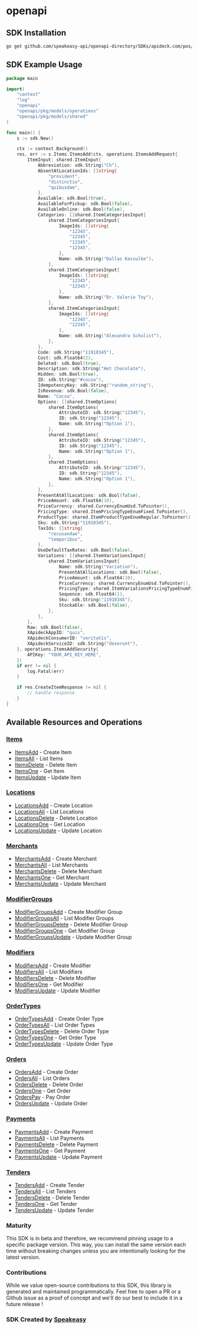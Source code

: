 # openapi

<!-- Start SDK Installation -->
## SDK Installation

```bash
go get github.com/speakeasy-api/openapi-directory/SDKs/apideck.com/pos/9.3.1/go
```
<!-- End SDK Installation -->

## SDK Example Usage
<!-- Start SDK Example Usage -->
```go
package main

import(
	"context"
	"log"
	"openapi"
	"openapi/pkg/models/operations"
	"openapi/pkg/models/shared"
)

func main() {
    s := sdk.New()

    ctx := context.Background()
    res, err := s.Items.ItemsAdd(ctx, operations.ItemsAddRequest{
        ItemInput: shared.ItemInput{
            Abbreviation: sdk.String("Ch"),
            AbsentAtLocationIds: []string{
                "provident",
                "distinctio",
                "quibusdam",
            },
            Available: sdk.Bool(true),
            AvailableForPickup: sdk.Bool(false),
            AvailableOnline: sdk.Bool(false),
            Categories: []shared.ItemCategoriesInput{
                shared.ItemCategoriesInput{
                    ImageIds: []string{
                        "12345",
                        "12345",
                        "12345",
                        "12345",
                    },
                    Name: sdk.String("Dallas Kassulke"),
                },
                shared.ItemCategoriesInput{
                    ImageIds: []string{
                        "12345",
                        "12345",
                    },
                    Name: sdk.String("Dr. Valerie Toy"),
                },
                shared.ItemCategoriesInput{
                    ImageIds: []string{
                        "12345",
                        "12345",
                    },
                    Name: sdk.String("Alexandra Schulist"),
                },
            },
            Code: sdk.String("11910345"),
            Cost: sdk.Float64(2),
            Deleted: sdk.Bool(true),
            Description: sdk.String("Hot Chocolate"),
            Hidden: sdk.Bool(true),
            ID: sdk.String("#cocoa"),
            IdempotencyKey: sdk.String("random_string"),
            IsRevenue: sdk.Bool(false),
            Name: "Cocoa",
            Options: []shared.ItemOptions{
                shared.ItemOptions{
                    AttributeID: sdk.String("12345"),
                    ID: sdk.String("12345"),
                    Name: sdk.String("Option 1"),
                },
                shared.ItemOptions{
                    AttributeID: sdk.String("12345"),
                    ID: sdk.String("12345"),
                    Name: sdk.String("Option 1"),
                },
                shared.ItemOptions{
                    AttributeID: sdk.String("12345"),
                    ID: sdk.String("12345"),
                    Name: sdk.String("Option 1"),
                },
            },
            PresentAtAllLocations: sdk.Bool(false),
            PriceAmount: sdk.Float64(10),
            PriceCurrency: shared.CurrencyEnumUsd.ToPointer(),
            PricingType: shared.ItemPricingTypeEnumFixed.ToPointer(),
            ProductType: shared.ItemProductTypeEnumRegular.ToPointer(),
            Sku: sdk.String("11910345"),
            TaxIds: []string{
                "recusandae",
                "temporibus",
            },
            UseDefaultTaxRates: sdk.Bool(false),
            Variations: []shared.ItemVariationsInput{
                shared.ItemVariationsInput{
                    Name: sdk.String("Variation"),
                    PresentAtAllLocations: sdk.Bool(false),
                    PriceAmount: sdk.Float64(10),
                    PriceCurrency: shared.CurrencyEnumUsd.ToPointer(),
                    PricingType: shared.ItemVariationsPricingTypeEnumFixed.ToPointer(),
                    Sequence: sdk.Float64(1),
                    Sku: sdk.String("11910345"),
                    Stockable: sdk.Bool(false),
                },
            },
        },
        Raw: sdk.Bool(false),
        XApideckAppID: "quis",
        XApideckConsumerID: "veritatis",
        XApideckServiceID: sdk.String("deserunt"),
    }, operations.ItemsAddSecurity{
        APIKey: "YOUR_API_KEY_HERE",
    })
    if err != nil {
        log.Fatal(err)
    }

    if res.CreateItemResponse != nil {
        // handle response
    }
}
```
<!-- End SDK Example Usage -->

<!-- Start SDK Available Operations -->
## Available Resources and Operations


### [Items](docs/items/README.md)

* [ItemsAdd](docs/items/README.md#itemsadd) - Create Item
* [ItemsAll](docs/items/README.md#itemsall) - List Items
* [ItemsDelete](docs/items/README.md#itemsdelete) - Delete Item
* [ItemsOne](docs/items/README.md#itemsone) - Get Item
* [ItemsUpdate](docs/items/README.md#itemsupdate) - Update Item

### [Locations](docs/locations/README.md)

* [LocationsAdd](docs/locations/README.md#locationsadd) - Create Location
* [LocationsAll](docs/locations/README.md#locationsall) - List Locations
* [LocationsDelete](docs/locations/README.md#locationsdelete) - Delete Location
* [LocationsOne](docs/locations/README.md#locationsone) - Get Location
* [LocationsUpdate](docs/locations/README.md#locationsupdate) - Update Location

### [Merchants](docs/merchants/README.md)

* [MerchantsAdd](docs/merchants/README.md#merchantsadd) - Create Merchant
* [MerchantsAll](docs/merchants/README.md#merchantsall) - List Merchants
* [MerchantsDelete](docs/merchants/README.md#merchantsdelete) - Delete Merchant
* [MerchantsOne](docs/merchants/README.md#merchantsone) - Get Merchant
* [MerchantsUpdate](docs/merchants/README.md#merchantsupdate) - Update Merchant

### [ModifierGroups](docs/modifiergroups/README.md)

* [ModifierGroupsAdd](docs/modifiergroups/README.md#modifiergroupsadd) - Create Modifier Group
* [ModifierGroupsAll](docs/modifiergroups/README.md#modifiergroupsall) - List Modifier Groups
* [ModifierGroupsDelete](docs/modifiergroups/README.md#modifiergroupsdelete) - Delete Modifier Group
* [ModifierGroupsOne](docs/modifiergroups/README.md#modifiergroupsone) - Get Modifier Group
* [ModifierGroupsUpdate](docs/modifiergroups/README.md#modifiergroupsupdate) - Update Modifier Group

### [Modifiers](docs/modifiers/README.md)

* [ModifiersAdd](docs/modifiers/README.md#modifiersadd) - Create Modifier
* [ModifiersAll](docs/modifiers/README.md#modifiersall) - List Modifiers
* [ModifiersDelete](docs/modifiers/README.md#modifiersdelete) - Delete Modifier
* [ModifiersOne](docs/modifiers/README.md#modifiersone) - Get Modifier
* [ModifiersUpdate](docs/modifiers/README.md#modifiersupdate) - Update Modifier

### [OrderTypes](docs/ordertypes/README.md)

* [OrderTypesAdd](docs/ordertypes/README.md#ordertypesadd) - Create Order Type
* [OrderTypesAll](docs/ordertypes/README.md#ordertypesall) - List Order Types
* [OrderTypesDelete](docs/ordertypes/README.md#ordertypesdelete) - Delete Order Type
* [OrderTypesOne](docs/ordertypes/README.md#ordertypesone) - Get Order Type
* [OrderTypesUpdate](docs/ordertypes/README.md#ordertypesupdate) - Update Order Type

### [Orders](docs/orders/README.md)

* [OrdersAdd](docs/orders/README.md#ordersadd) - Create Order
* [OrdersAll](docs/orders/README.md#ordersall) - List Orders
* [OrdersDelete](docs/orders/README.md#ordersdelete) - Delete Order
* [OrdersOne](docs/orders/README.md#ordersone) - Get Order
* [OrdersPay](docs/orders/README.md#orderspay) - Pay Order
* [OrdersUpdate](docs/orders/README.md#ordersupdate) - Update Order

### [Payments](docs/payments/README.md)

* [PaymentsAdd](docs/payments/README.md#paymentsadd) - Create Payment
* [PaymentsAll](docs/payments/README.md#paymentsall) - List Payments
* [PaymentsDelete](docs/payments/README.md#paymentsdelete) - Delete Payment
* [PaymentsOne](docs/payments/README.md#paymentsone) - Get Payment
* [PaymentsUpdate](docs/payments/README.md#paymentsupdate) - Update Payment

### [Tenders](docs/tenders/README.md)

* [TendersAdd](docs/tenders/README.md#tendersadd) - Create Tender
* [TendersAll](docs/tenders/README.md#tendersall) - List Tenders
* [TendersDelete](docs/tenders/README.md#tendersdelete) - Delete Tender
* [TendersOne](docs/tenders/README.md#tendersone) - Get Tender
* [TendersUpdate](docs/tenders/README.md#tendersupdate) - Update Tender
<!-- End SDK Available Operations -->

### Maturity

This SDK is in beta and therefore, we recommend pinning usage to a specific package version.
This way, you can install the same version each time without breaking changes unless you are intentionally
looking for the latest version.

### Contributions

While we value open-source contributions to this SDK, this library is generated and maintained programmatically.
Feel free to open a PR or a Github issue as a proof of concept and we'll do our best to include it in a future release !

### SDK Created by [Speakeasy](https://docs.speakeasyapi.dev/docs/using-speakeasy/client-sdks)
